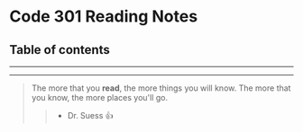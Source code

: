# Code 301 Reading Notes

## Table of contents
---


__________________________________________________________________

> The more that you **read**, the more things you will know. The more that you know, the more places you'll go. 
>> - Dr. Suess :+1:

